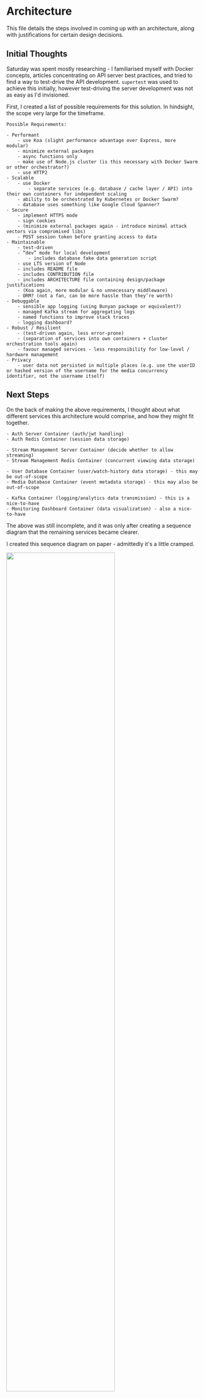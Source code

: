 # Architecture

This file details the steps involved in coming up with an architecture, along with justifications for certain design decisions.

## Initial Thoughts

Saturday was spent mostly researching - I familiarised myself with Docker concepts, articles concentrating on API server best practices, and tried to find a way to test-drive the API development. `supertest` was used to achieve this initially, however test-driving the server development was not as easy as I'd invisioned.

First, I created a list of possible requirements for this solution. In hindsight, the scope very large for the timeframe.

```
Possible Requirements:

- Performant
    - use Koa (slight performance advantage over Express, more modular)
    - minimize external packages
    - async functions only
    - make use of Node.js cluster (is this necessary with Docker Swarm or other orchestrator?)
    - use HTTP2
- Scalable
    - use Docker
        - separate services (e.g. database / cache layer / API) into their own containers for independent scaling
    - ability to be orchestrated by Kubernetes or Docker Swarm?
    - database uses something like Google Cloud Spanner?
- Secure
    - implement HTTPS mode
    - sign cookies
    - (minimize external packages again - introduce minimal attack vectors via compromised libs)
    - POST session token before granting access to data
- Maintainable
    - test-driven
    - “dev” mode for local development
        - includes database fake data generation script
    - use LTS version of Node
    - includes README file
    - includes CONTRIBUTION file
    - includes ARCHITECTURE file containing design/package justifications
    - (Koa again, more modular & no unnecessary middleware)
    - ORM? (not a fan, can be more hassle than they’re worth)
- Debuggable
    - sensible app logging (using Bunyan package or equivalent?)
    - managed Kafka stream for aggregating logs
    - named functions to improve stack traces
    - logging dashboard?
- Robust / Resilient
    - (test-driven again, less error-prone)
    - (separation of services into own containers + cluster orchestration tools again)
    - favour managed services - less responsibility for low-level / hardware management
- Privacy
    - user data not persisted in multiple places (e.g. use the userID or hashed version of the username for the media concurrency identifier, not the username itself)
```

## Next Steps

On the back of making the above requirements, I thought about what different services this architecture would comprise, and how they might fit together.

```
- Auth Server Container (auth/jwt handling)
- Auth Redis Container (session data storage)

- Stream Management Server Container (decide whether to allow streaming)
- Stream Management Redis Container (concurrent viewing data storage)

- User Database Container (user/watch-history data storage) - this may be out-of-scope
- Media Database Container (event metadata storage) - this may also be out-of-scope

- Kafka Container (logging/analytics data transmission) - this is a nice-to-have
- Monitoring Dashboard Container (data visualization) - also a nice-to-have
```

The above was still incomplete, and it was only after creating a sequence diagram that the remaining services became clearer.

I created this sequence diagram on paper - admittedly it's a little cramped.

<img src="draft-sequence-diagram.jpg" width="75%" />

It focussed on a user making requests initially on a desktop web browser, but towards the bottom details a similar set of steps from a mobile device.

Each service has a specific concern, and all are located behind an API Gateway.

In the above example:
- **Browser** - handles the display of the homepage and content-viewing pages
- **Mobile App** - also handles the display of the home screen and content-viewing areas
- **API Gateway** - handles the routing of requests from various clients to the appropriate backend systems
- **Frontend Server** - handles rendering and serving of the homepage and content-viewing pages to the user (for access via browsers)
  - This may also talk to the Stream Service to obtain event information that can be used to server-side render an event viewing page for an authenticated user
- **Stream Service** - handles the streaming of events to users
  - When a user requests to stream an event, this request (containing the eventID) can be forwarded to the Stream Management Service, which will decide whether to permit the action
  - If it is permitted, this service will deal with the logistics of streaming content that is appropriate for the user's current bandwidth (maybe also for their subscription, provided different quality tiers are available for subscription and this subscription tier data is returned from the Auth Service)
- **Stream Management Service** - handles the decision making of whether to permit or deny the user to stream some content
  - In the example, the user's session cookie is forwarded through the various layers to the Auth Service, where the JWT value can be decrypted via the same secret used to encrypt it.
  - The session is checked to ensure it is still active by the Auth Service, and if so, a response is sent back with a hash representation of the username. This can be used as the key for the Stream Management Service's "user concurrent stream" cache
- **Auth Service** - handles user authentication (and authorisation if implemented)
  - *Authentication* - deals with presenting the unified login page for customers. On success, handles generation of an encrypted JWT passed back to the user as a signed "session" cookie (containing an expiry) as well as creating a session in its session cache (also setting the expiry)
  - *Authorisation* - could handle access rights per the user's subscription if multiple subscription levels are rolled out to customers. This data could be consumed by the Stream Service when determining what events the user can see (when rendering via the Frontend Server) what they can view (if they can see and request an event, but are not allowed to stream it) and the quality of the stream (e.g. dependent on whether they have an HD or 4K subscription)

### Auth Service

I tried to implement a user database with both a hashed password and a salt field.

The ideas and methods are understandable, however, a system that stores passwords and user information securely is something that in reality would be developed and maintained by a dedicated team within the company. This is mainly due to cryptography being so easy to incorrectly implement, but also because a whole raft of security issues becomes your concern.

Many professionals recommend third party login systems where possible (such as Google or Facebook login) as this abstracts away a significant amount of the security concerns from the perspective of the business.

Within large organisations however, this will likely be implemented using some form of federated identity setup (SAML / OAuth / ADFS).

Given that these systems will likely already be in place (and that test-driving it initially proved to very mock-intensive and complex) I decided to limit the MVP implementation to doing a simple string comparison on a single user's username and password, no database involvement.

This was with a view to going back at the end if time permitted to implement a proper hashed/salted password storage using either `bcrypt` or Node's native `pbkdf2` (in its `crypto` suite).

~The JWT in the session cookie is also currently just a string - `THE_JWT` - and so contains no encrypted user / session expiry information.~ Update: the JWT session cookie is now encrypted and verified on subsequent requests.

~Again, this was with a view to revisiting at the end, as the auth service seemed out-of-scope.~

### Session and Concurrent Stream caches

I'd invisioned these being simple Redis caches vs. persisting the sessions in a database.

If any of these Redis containers go down, users would have to login again. The potential intermittent loss of session data, though inconvenient, is less business-critical.
That is unless the container was failing frequently enough that users couldn't watch events or had to log in every few minutes.

The effects of such failures might be mitigated by using clustering, assigning hash ranges to specific Redis instances.
That way if one goes down, it's not all sessions/concurrent stream data that gets lost.

Also, on each access to the session cache for a given user, their session expiry could be updated (along with the expiry value in the JWT).

### Stream Service

Provided the above services were finished, I wanted this service to fake the streaming of event/s to users by frequently firing off messages to a Dockerised Kafka instance, specifically to a topic that the Stream Management Service could consume and use to update the expiry on the Redis cache entry for that user and event stream.

The idea was that if the user were to stop streaming on one device, they'd be able to begin streaming seamlessly on another, because the Redis cache entry for that stream will have expired after receiving no more updates from Kafka.

This will have reduced their total concurrent stream count (from say 3 to 2) and would have allowed them to immediately start streaming an event (bumping their total back to 3).

### Kafka Instance

I wanted this not just to fulfil the above scenario, but also wanted to try implement some form of monitoring dashboard on a monitoring service subscribed to all log topics. However, as a nice-to-have this was a low priority.

Amazon MQ could also be used.

## Design Decisions

### Repo Structure

This repo is structured to be a top-level wrapper around three independent services.

In reality, each service listed in the `/services` directory will be its own repo with its own deployment pipeline.

For this coding test, they were simply kept here for brevity & co-location of the code.

### Koa vs. Express

I chose Koa over Express for a number of reasons:
- Koa has a [slight performance advantage](https://raygun.com/blog/nodejs-vs-hapi-express-restify-koa/) over Express in various benchmarks.
  - Total.js reaches closest to raw Node performance in this benchmark, however the framework appears [slightly bloated](https://bundlephobia.com/result?p=total.js@3.0.1) both in byte size and feature set. It also appears to be nowhere near as mature as either Express or Koa.
- [Koa's core](https://bundlephobia.com/result?p=koa@2.7.0) is smaller than [Express's](https://bundlephobia.com/result?p=express@4.16.4) - you opt-in to the features you want using middleware.
  - This modularity make it more maintainable.
- Express is callback-based, whereas Koa can be used with the modern `async/await` syntax.
  - This again ties into maintainability - async code can be written in a sequential fashion, reducing the cognitive load associated with maintaining the codebase.
- Koa - although not as popular as Express - is just as established / mature.

### Docker Files

#### `.dockerignore`

The approach taken here is to exclude all files initially (with the first line `*`) then opt in files as needed for the eventual image.

This can help prevent accidental leaking of sensitive configuration into the image, such as passwords and secrets in `.env` files.

It can also postively affect build time as only files necessary to run the services are included.

#### `Dockerfile`

Locked down the Node image version to `10.15.3` to ensure the built images are immutable (don't change due to third party changes like a patch or minor version bump).

Favoured `COPY` over `ADD` - the latter is known to be more magic with its URL and tar extracting support.

Only files needed for fetching the dependencies are copied over first, vs. simply copying the whole directory initially (`COPY . .`).
This speeds up the builds as when code changes are made, the whole docker build (including dependency fetching) doesn't have to happen again. Only once the deps have been installed is `COPY . .` called, and even this will only copy a small subset of the total files (owing to the `.dockerignore`).

`EXPOSE` placed near the end of the file, as if this simple value is changed, it would complete quickly but would invalidate all subsequent cached layers.

#### `docker-compose.yml`

All images were locked down to specific versions to improve service immutability (as above).

Certain critical ENV vars passed to the `config.js` files via `process.env` are parameterised to prevent accidental leaking into the repository (e.g. database configuration / API keys).

Docker networks were specified to make internal service URLs agnostic of specific endpoints, however I couldn't get this to work between containers spun up by different `docker-compose.yml` files. Containers defined within the same file communicated fine over the default bridge network.

Deploy properties are specified to hint to a Docker Swarm orchestrator how many nodes to create and load balance between. This is not important if an orchestration tool like Kubernetes is used.
The MySQL and Redis containers only have 1 replica specified to ensure consistency, however this could be increased if appropriate sharding is set up (e.g. Redis clustering with specified hash ranges per cluster).

### `mysql2` vs. `mysql` package

Although marginally less popular, the `mysql2` package has been built from the ground up with performance in mind, and so is [more performant than `mysql`](https://medium.com/epycly/node-js-mysql-driver-benchmarks-2018-86579c402016).

It follows a similar API, and importantly supports parameterised queries to help prevent SQL injection.

## Things to improve:

- [All]
  - Ensure all environment variables passed in to the config.js files come from one source
    - add remaining ENV vars in each config to the related `docker-compose.yml`'s "environment"
    - ensure all of these are parameterised `ENV_VAR=${ENV_VAR}`
    - a `.env` file can then be used for local builds/development (add to `.gitignore`)
    - and the CI environement can configure the ENV vars for the various pipeline stages
    - this ensures the app conforms to the [12-factor config](https://12factor.net/config) section
  - Additional custom codes should be defined and sent in the responses to successful/failed requests,
  (notably from the Auth and Stream Management services) that would allow the messages to be decoupled from the logic that handles the success/error logic on the consumers. These codes would likely exist in a database somewhere for reference, or at least be well documented internally.
  - HTTPS mode (for production)
  - Ensure services make use of HTTP2 protocol
  - Possibly swap the servers out with Lambda functions for things like auth/session/event stream checking, as these could work out far cheaper for the business
  - Add ESLint / Prettier to standardize the code format and remove this aspect from all code reviews
- [Auth Service]
  - Have this communicate to the MySQL and Redis Docker instances over the default Docker network
  - Complete password hashing / salting mechanism or use OAuth (or equivalent)
  - On successful authentication
    - ~use the ENV var secret to encrypt a JWT containing user data / a signature for the `session` cookie~ Update: completed!
    - ~create a session entry in the Redis session cache, with an expiry equal to that specified for the JWT token~ Update: completed!
    -  Implement Redis clustering, test in Docker Swarm mode
- [Stream Management Service]
  - Ensure successful communication to the Auth Service via Docker network
  - ~Ensure session cookie is propagated through to the Auth Service~ Update: completed!
  - ~On successful response from Auth Service (response should include hash of username) check Redis for events against the hash cache key~ Update: completed!
    - ~if less than 3 events registered, add the event and respond to the Stream Server with a 200/204 status code~ Update: completed!
    - ~otherwise respond with a 401 and leave the Redis value unchanged~ Update: completed!
    - send message to Kafka instance to log either outcome
  - My current solution of storing eventIDs in a list against the hashed username (key) means multiple streams of the same event under one account would not be catered for, and is a known limitation that could be mitigated by passing a deviceID with the eventID and making a composite cache key from that
- [Kafka Service]
  - Create / dockerise / network etc.
- [Stream Service]
  - Link with Stream Management Service via Docker network
  - Ensure session cookie forwarded to Stream Management Service
  - On successul response to an event streaming request from the Stream Management Service, send semi-frequent messages to the Kafka Service (for the stream keep-alive proof of concept) that the Stream Management Service can consume to keep its concurrent stream cache up-to-date for the user.
- [API Gateway]
  - Configure to ensure requests reach the correct services

## Final Thoughts

### API Versioning

Bugs inevitably happen that need rectifying and businesses want to ship new features as fast as possible.

To facilitate these, an API versioning system must be put in place.

The setup for web browsers is fairly simple.

If a new feature is added, this is almost entirely handled by the backend services.
For example, if you want a new area on the website, the back-end services can be modified to facilitate this and the Frontend Server can be modified to reference the updated APIs. The new web page can then be served to the customer.

An API versioning system could especially come in handy when A/B testing new features.

For a mobile client, this is more difficult, because when apps ship they tend to have hard-coded references to the APIs they wish to hit.

To mitigate this, Netflix architected an API version resolution layer that resolves a fuzzy API version (e.g. a `package.json`-esque min/max semver version no. like `^7.4.0` or `~2.8.0`) and returns the latest API permitted by that.

This means when making API changes (fixes or features) they weren't intrisically linked to the updating and release of new mobile app versions, improving the speed at which they could ship.

### TDD Issues

I had to decide at what level to mock:
- Mocking the Redis client package functions would allow for easy local-code refactoring
  - e.g. allow logic that lives in the route to be moved into a separate file of accessor functions
- Mocking the accessor functions instead of the underlying client would make testing easier and allow easier switching of the package, but reduces refactoring confidence
  - ✅very simple to replace a local file export with a mock implementation using Jest
  - ✅can swap the underlying Redis client package for another one without breaking tests
  - ❌if alternate Redis client introduces a subtle bug, this will not be caught by the higher level consumer tests

The pragmatic approach may have been to mock the accessor methods and assume a contract between the internals of these methods to conform to their consumers expectations.

This does mean the testing is less end-to-end, but developer time can be saved not figuring out how to mock the third-party libraries.

Tests can be added to the accessor methods if there is time, but ultimately the accessor methods shouldn’t have complicated logic within them so this shouldn’t be much of a problem.

In the interest of having a working

### Progress

Given maybe two more evenings to work on this, the following areas of "things to improve" from above may have been finished and the services fully talking to each other:
- `[All]`
- `[Auth Service]`
- `[Stream Management Service]`

Update: these do talk to each other! Not in a fully dockerised way as I'd have liked but can be tested using a REST client like Postman or Insomnia.

In this instance, I focussed too heavily on trying to learn how to test-drive API server development, rather than fleshing out the solutions.

Given that Saturday was mostly researching, ~I greatly limited the time I had to complete this challenge.~ Update: currently just working on getting the containers deployed on ECS to allow this to be easily tested.

However, this has also been a fantastic learning experience.

### Stream Service

I read an interesting blog post on [“The Super Bowl Problem”](https://www.multichannel.com/blog/multicast-unicast-and-super-bowl-problem-373220)

If Dazn manages that kind of traffic, a setup where users think they have full control over their stream could be used by employing multicast instead of unicast.

I.e. multiple users in a spatially similar area (provided they are watching the same event) can subscribe to the same broadcast channel. If any of the users pauses or rewinds, the system can either create a unicast channel for them, or join them onto an existing multicast channel with other users watching from a similar point.

Users could theoretically never be aware of each other being on the same broacast channel.
